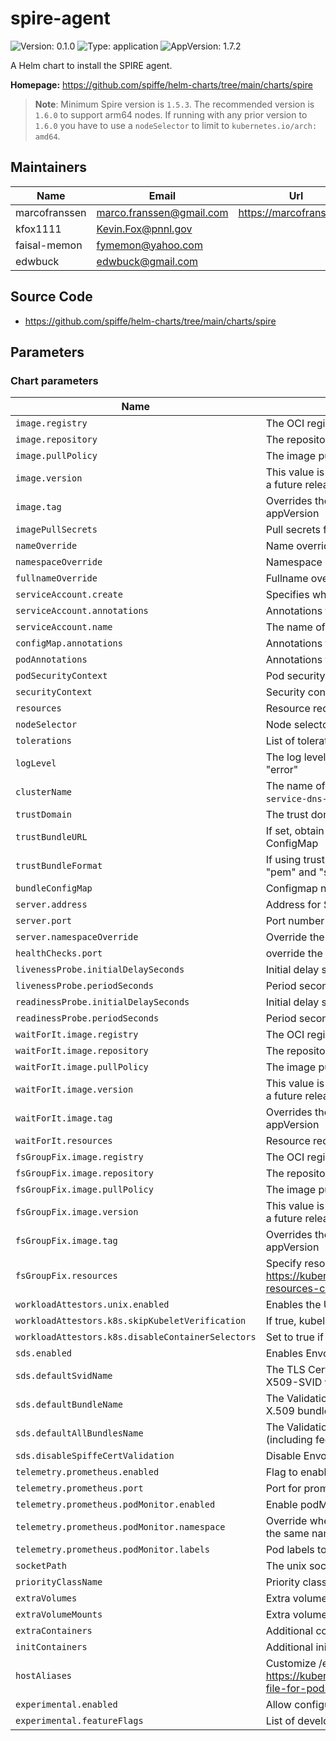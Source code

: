 # spire-agent

<!-- This README.md is generated. Please edit README.md.gotmpl -->

![Version: 0.1.0](https://img.shields.io/badge/Version-0.1.0-informational?style=flat-square) ![Type: application](https://img.shields.io/badge/Type-application-informational?style=flat-square) ![AppVersion: 1.7.2](https://img.shields.io/badge/AppVersion-1.7.2-informational?style=flat-square)

A Helm chart to install the SPIRE agent.

**Homepage:** <https://github.com/spiffe/helm-charts/tree/main/charts/spire>

> **Note**: Minimum Spire version is `1.5.3`.
> The recommended version is `1.6.0` to support arm64 nodes. If running with any
> prior version to `1.6.0` you have to use a `nodeSelector` to limit to `kubernetes.io/arch: amd64`.

## Maintainers

| Name | Email | Url |
| ---- | ------ | --- |
| marcofranssen | <marco.franssen@gmail.com> | <https://marcofranssen.nl> |
| kfox1111 | <Kevin.Fox@pnnl.gov> |  |
| faisal-memon | <fymemon@yahoo.com> |  |
| edwbuck | <edwbuck@gmail.com> |  |

## Source Code

* <https://github.com/spiffe/helm-charts/tree/main/charts/spire>

## Parameters

### Chart parameters

| Name                                              | Description                                                                                                         | Value                                                                            |
| ------------------------------------------------- | ------------------------------------------------------------------------------------------------------------------- | -------------------------------------------------------------------------------- |
| `image.registry`                                  | The OCI registry to pull the image from                                                                             | `ghcr.io`                                                                        |
| `image.repository`                                | The repository within the registry                                                                                  | `spiffe/spire-agent`                                                             |
| `image.pullPolicy`                                | The image pull policy                                                                                               | `IfNotPresent`                                                                   |
| `image.version`                                   | This value is deprecated in favor of tag. (Will be removed in a future release)                                     | `""`                                                                             |
| `image.tag`                                       | Overrides the image tag whose default is the chart appVersion                                                       | `""`                                                                             |
| `imagePullSecrets`                                | Pull secrets for images                                                                                             | `[]`                                                                             |
| `nameOverride`                                    | Name override                                                                                                       | `""`                                                                             |
| `namespaceOverride`                               | Namespace override                                                                                                  | `""`                                                                             |
| `fullnameOverride`                                | Fullname override                                                                                                   | `""`                                                                             |
| `serviceAccount.create`                           | Specifies whether a service account should be created                                                               | `true`                                                                           |
| `serviceAccount.annotations`                      | Annotations to add to the service account                                                                           | `{}`                                                                             |
| `serviceAccount.name`                             | The name of the service account to use.                                                                             | `""`                                                                             |
| `configMap.annotations`                           | Annotations to add to the SPIRE Agent ConfigMap                                                                     | `{}`                                                                             |
| `podAnnotations`                                  | Annotations to add to pods                                                                                          | `{}`                                                                             |
| `podSecurityContext`                              | Pod security context                                                                                                | `{}`                                                                             |
| `securityContext`                                 | Security context                                                                                                    | `{}`                                                                             |
| `resources`                                       | Resource requests and limits                                                                                        | `{}`                                                                             |
| `nodeSelector`                                    | Node selector                                                                                                       | `{}`                                                                             |
| `tolerations`                                     | List of tolerations                                                                                                 | `[]`                                                                             |
| `logLevel`                                        | The log level, valid values are "debug", "info", "warn", and "error"                                                | `info`                                                                           |
| `clusterName`                                     | The name of the Kubernetes cluster (`kubeadm init --service-dns-domain`)                                            | `example-cluster`                                                                |
| `trustDomain`                                     | The trust domain to be used for the SPIFFE identifiers                                                              | `example.org`                                                                    |
| `trustBundleURL`                                  | If set, obtain trust bundle from url instead of Kubernetes ConfigMap                                                | `""`                                                                             |
| `trustBundleFormat`                               | If using trustBundleURL, what format is the url. Choices are "pem" and "spiffe"                                     | `pem`                                                                            |
| `bundleConfigMap`                                 | Configmap name for Spire bundle                                                                                     | `spire-bundle`                                                                   |
| `server.address`                                  | Address for Spire server                                                                                            | `""`                                                                             |
| `server.port`                                     | Port number for Spire server                                                                                        | `8081`                                                                           |
| `server.namespaceOverride`                        | Override the namespace for Spire server                                                                             | `""`                                                                             |
| `healthChecks.port`                               | override the host port used for health checking                                                                     | `9980`                                                                           |
| `livenessProbe.initialDelaySeconds`               | Initial delay seconds for probe                                                                                     | `15`                                                                             |
| `livenessProbe.periodSeconds`                     | Period seconds for probe                                                                                            | `60`                                                                             |
| `readinessProbe.initialDelaySeconds`              | Initial delay seconds for probe                                                                                     | `15`                                                                             |
| `readinessProbe.periodSeconds`                    | Period seconds for probe                                                                                            | `60`                                                                             |
| `waitForIt.image.registry`                        | The OCI registry to pull the image from                                                                             | `cgr.dev`                                                                        |
| `waitForIt.image.repository`                      | The repository within the registry                                                                                  | `chainguard/wait-for-it`                                                         |
| `waitForIt.image.pullPolicy`                      | The image pull policy                                                                                               | `IfNotPresent`                                                                   |
| `waitForIt.image.version`                         | This value is deprecated in favor of tag. (Will be removed in a future release)                                     | `""`                                                                             |
| `waitForIt.image.tag`                             | Overrides the image tag whose default is the chart appVersion                                                       | `latest@sha256:c1822a2d9c88431e5f87af378c377d26e622eaeaf44e84f375d07e283c85e567` |
| `waitForIt.resources`                             | Resource requests and limits                                                                                        | `{}`                                                                             |
| `fsGroupFix.image.registry`                       | The OCI registry to pull the image from                                                                             | `cgr.dev`                                                                        |
| `fsGroupFix.image.repository`                     | The repository within the registry                                                                                  | `chainguard/bash`                                                                |
| `fsGroupFix.image.pullPolicy`                     | The image pull policy                                                                                               | `Always`                                                                         |
| `fsGroupFix.image.version`                        | This value is deprecated in favor of tag. (Will be removed in a future release)                                     | `""`                                                                             |
| `fsGroupFix.image.tag`                            | Overrides the image tag whose default is the chart appVersion                                                       | `latest@sha256:5c943903c3f9159c58c4fdf9809f404ab9cfc39b7bfed12bac44563ce0fe7875` |
| `fsGroupFix.resources`                            | Specify resource needs as per https://kubernetes.io/docs/concepts/configuration/manage-resources-containers/        | `{}`                                                                             |
| `workloadAttestors.unix.enabled`                  | Enables the Unix workload attestor                                                                                  | `false`                                                                          |
| `workloadAttestors.k8s.skipKubeletVerification`   | If true, kubelet certificate verification is skipped                                                                | `true`                                                                           |
| `workloadAttestors.k8s.disableContainerSelectors` | Set to true if using holdApplicationUntilProxyStarts in Istio                                                       | `false`                                                                          |
| `sds.enabled`                                     | Enables Envoy SDS configuration                                                                                     | `false`                                                                          |
| `sds.defaultSvidName`                             | The TLS Certificate resource name to use for the default X509-SVID with Envoy SDS                                   | `default`                                                                        |
| `sds.defaultBundleName`                           | The Validation Context resource name to use for the default X.509 bundle with Envoy SDS                             | `ROOTCA`                                                                         |
| `sds.defaultAllBundlesName`                       | The Validation Context resource name to use for all bundles (including federated) with Envoy SDS                    | `ALL`                                                                            |
| `sds.disableSpiffeCertValidation`                 | Disable Envoy SDS custom validation                                                                                 | `false`                                                                          |
| `telemetry.prometheus.enabled`                    | Flag to enable prometheus monitoring                                                                                | `false`                                                                          |
| `telemetry.prometheus.port`                       | Port for prometheus metrics                                                                                         | `9988`                                                                           |
| `telemetry.prometheus.podMonitor.enabled`         | Enable podMonitor for prometheus                                                                                    | `false`                                                                          |
| `telemetry.prometheus.podMonitor.namespace`       | Override where to install the podMonitor, if not set will use the same namespace as the spire-agent                 | `""`                                                                             |
| `telemetry.prometheus.podMonitor.labels`          | Pod labels to filter for prometheus monitoring                                                                      | `{}`                                                                             |
| `socketPath`                                      | The unix socket path to the spire-agent                                                                             | `/run/spire/agent-sockets/spire-agent.sock`                                      |
| `priorityClassName`                               | Priority class assigned to daemonset pods                                                                           | `""`                                                                             |
| `extraVolumes`                                    | Extra volumes to be mounted on Spire Agent pods                                                                     | `[]`                                                                             |
| `extraVolumeMounts`                               | Extra volume mounts for Spire Agent pods                                                                            | `[]`                                                                             |
| `extraContainers`                                 | Additional containers to create with Spire Agent pods                                                               | `[]`                                                                             |
| `initContainers`                                  | Additional init containers to create with Spire Agent pods                                                          | `[]`                                                                             |
| `hostAliases`                                     | Customize /etc/hosts file as described here https://kubernetes.io/docs/tasks/network/customize-hosts-file-for-pods/ | `[]`                                                                             |
| `experimental.enabled`                            | Allow configuration of experimental features                                                                        | `false`                                                                          |
| `experimental.featureFlags`                       | List of developer feature flags                                                                                     | `[]`                                                                             |
